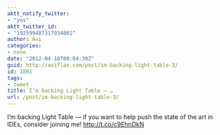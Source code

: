 ```yaml
---
aktt_notify_twitter:
- "yes"
aktt_twitter_id:
- "192599487317934081"
author: Avi
categories:
- none
date: "2012-04-18T09:04:30Z"
guid: http://aviflax.com/post/im-backing-light-table-3/
id: 1861
tags:
- tweet
title: I’m backing Light Table — …
url: /post/im-backing-light-table-3/
---
```

I’m backing Light Table — if you want to help push the state of the art in IDEs, consider joining me! <a href="http://t.co/c9EhnDkN" rel="nofollow">http://t.co/c9EhnDkN</a>